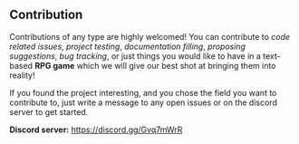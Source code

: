 ## Contribution

Contributions of any type are highly welcomed! You can contribute to _code related issues_, _project testing_, _documentation filling_, _proposing suggestions_, _bug tracking_, or just things you would like to have in a text-based **RPG game** which we will give our best shot at bringing them into reality!

If you found the project interesting, and you chose the field you want to contribute to, just write a message to any open issues or on the discord server to get started.


**Discord server:** https://discord.gg/Gvq7mWrR


